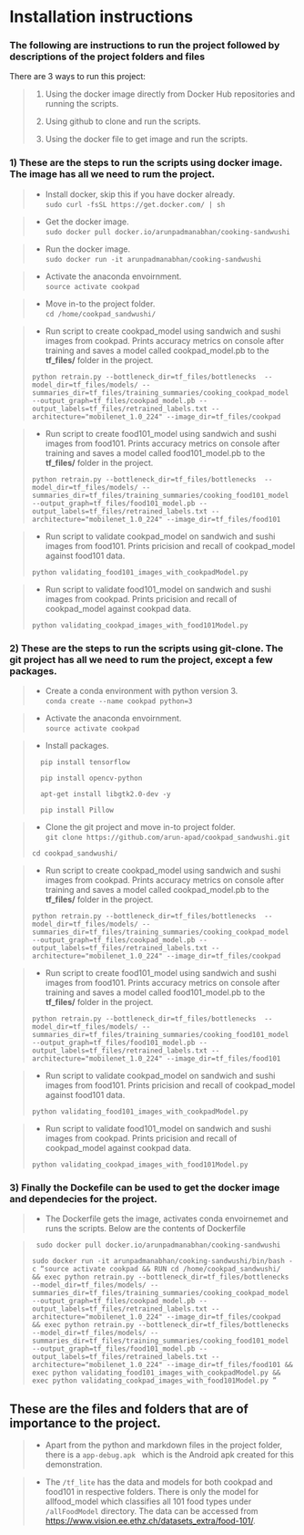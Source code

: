 # **Installation instructions**

### **The following are instructions to run the project followed by descriptions of the project folders and files**

There are 3 ways to run this project:

> 1) Using the docker image directly from Docker Hub repositories and running the scripts.
>
> 2) Using github to clone and run the scripts.
>
> 3) Using the docker file to get image and run the scripts.


### 1) These are the steps to run the scripts using docker image. The image has all we need to rum the project.

> * Install docker, skip this if you have docker already.                    
> ` sudo curl -fsSL https://get.docker.com/ | sh `

> * Get the docker image.                      
> ` sudo docker pull docker.io/arunpadmanabhan/cooking-sandwushi ` 

> * Run the docker image.                               
> ` sudo docker run -it arunpadmanabhan/cooking-sandwushi ` 

> * Activate the anaconda envoirnment.                         
> ` source activate cookpad `

> * Move in-to the project folder.                           
> ` cd /home/cookpad_sandwushi/ ` 

> * Run script to create cookpad_model using sandwich and sushi images from cookpad. Prints accuracy metrics on console after training and saves a model called cookpad_model.pb to the **tf_files/** folder in the project.
>
> ` python retrain.py --bottleneck_dir=tf_files/bottlenecks  --model_dir=tf_files/models/ --summaries_dir=tf_files/training_summaries/cooking_cookpad_model  --output_graph=tf_files/cookpad_model.pb --output_labels=tf_files/retrained_labels.txt --architecture="mobilenet_1.0_224" --image_dir=tf_files/cookpad `

> * Run script to create food101_model using sandwich and sushi images from food101. Prints accuracy metrics on console after training and saves a model called food101_model.pb to the **tf_files/** folder in the project.
>
> ` python retrain.py --bottleneck_dir=tf_files/bottlenecks  --model_dir=tf_files/models/ --summaries_dir=tf_files/training_summaries/cooking_food101_model  --output_graph=tf_files/food101_model.pb --output_labels=tf_files/retrained_labels.txt --architecture="mobilenet_1.0_224" --image_dir=tf_files/food101 ` 

> * Run script to validate cookpad_model on sandwich and sushi images from food101. Prints pricision and recall of cookpad_model against food101 data.
>
> ` python validating_food101_images_with_cookpadModel.py `  

> * Run script to validate food101_model on sandwich and sushi images from cookpad. Prints pricision and recall of cookpad_model against cookpad data.
>
> ` python validating_cookpad_images_with_food101Model.py ` 



### 2) These are the steps to run the scripts using git-clone. The git project has all we need to rum the project, except a few packages.

> * Create a conda environment with python version 3.  
> ` conda create --name cookpad python=3 ` 

> * Activate the anaconda envoirnment.                            
> ` source activate cookpad `

> * Install packages. 
>
> `   pip install tensorflow `
>
> `   pip install opencv-python ` 
>
> `   apt-get install libgtk2.0-dev -y `
>
> `   pip install Pillow ` 

> * Clone the git project and move in-to project folder.   
> ` git clone https://github.com/arun-apad/cookpad_sandwushi.git ` 
> 
> ` cd cookpad_sandwushi/ ` 


> * Run script to create cookpad_model using sandwich and sushi images from cookpad. Prints accuracy metrics on console after training and saves a model called cookpad_model.pb to the **tf_files/** folder in the project.
>
> ` python retrain.py --bottleneck_dir=tf_files/bottlenecks  --model_dir=tf_files/models/ --summaries_dir=tf_files/training_summaries/cooking_cookpad_model  --output_graph=tf_files/cookpad_model.pb --output_labels=tf_files/retrained_labels.txt --architecture="mobilenet_1.0_224" --image_dir=tf_files/cookpad `

> * Run script to create food101_model using sandwich and sushi images from food101. Prints accuracy metrics on console after training and saves a model called food101_model.pb to the **tf_files/** folder in the project.
>
> ` python retrain.py --bottleneck_dir=tf_files/bottlenecks  --model_dir=tf_files/models/ --summaries_dir=tf_files/training_summaries/cooking_food101_model  --output_graph=tf_files/food101_model.pb --output_labels=tf_files/retrained_labels.txt --architecture="mobilenet_1.0_224" --image_dir=tf_files/food101 ` 

> * Run script to validate cookpad_model on sandwich and sushi images from food101. Prints pricision and recall of cookpad_model against food101 data.
>
> ` python validating_food101_images_with_cookpadModel.py `  

> * Run script to validate food101_model on sandwich and sushi images from cookpad. Prints pricision and recall of cookpad_model against cookpad data.
>
> ` python validating_cookpad_images_with_food101Model.py ` 


### 3) Finally the Dockefile can be used to get the docker image and dependecies for the project.

> * The Dockerfile gets the image, activates conda envoirnemet and runs the scripts. Below are the contents of Dockerfile

> ` sudo docker pull docker.io/arunpadmanabhan/cooking-sandwushi`  
>
> ` sudo docker run -it arunpadmanabhan/cooking-sandwushi/bin/bash -c “source activate cookpad && RUN cd /home/cookpad_sandwushi/  && exec python retrain.py --bottleneck_dir=tf_files/bottlenecks  --model_dir=tf_files/models/ --summaries_dir=tf_files/training_summaries/cooking_cookpad_model  --output_graph=tf_files/cookpad_model.pb --output_labels=tf_files/retrained_labels.txt --architecture="mobilenet_1.0_224" --image_dir=tf_files/cookpad  && exec python retrain.py --bottleneck_dir=tf_files/bottlenecks  --model_dir=tf_files/models/ --summaries_dir=tf_files/training_summaries/cooking_food101_model  --output_graph=tf_files/food101_model.pb --output_labels=tf_files/retrained_labels.txt --architecture="mobilenet_1.0_224" --image_dir=tf_files/food101 && exec python validating_food101_images_with_cookpadModel.py && exec python validating_cookpad_images_with_food101Model.py ” `  


## These are the files and folders that are of importance to the project.

> * Apart from the python and markdown files in the project folder, there is a  ` app-debug.apk  ` which is the Android apk created for this demonstration. 

>  * The ` /tf_lite ` has the data and models for both cookpad and food101 in respective folders. There is only the model for allfood_model which classifies all 101 food types under ` /allFoodModel ` directory. The data can be accessed from https://www.vision.ee.ethz.ch/datasets_extra/food-101/. 













